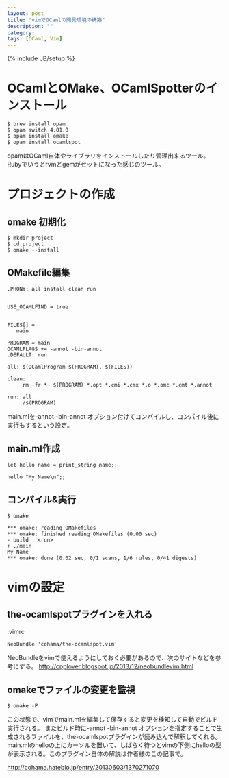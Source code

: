 ```yaml
---
layout: post
title: "vimでOCamlの開発環境の構築"
description: ""
category: 
tags: [OCaml, Vim]
---
```

{% include JB/setup %}

# OCamlとOMake、OCamlSpotterのインストール
    $ brew install opam
    $ opam switch 4.01.0
    $ opam install omake
    $ opam install ocamlspot

opamはOCaml自体やライブラリをインストールしたり管理出来るツール。Rubyでいうとrvmとgemがセットになった感じのツール。

# プロジェクトの作成
## omake 初期化
    $ mkdir project
    $ cd project
    $ omake --install

## OMakefile編集
```
.PHONY: all install clean run


USE_OCAMLFIND = true


FILES[] =
   main

PROGRAM = main
OCAMLFLAGS += -annot -bin-annot
.DEFAULT: run

all: $(OCamlProgram $(PROGRAM), $(FILES))

clean:
     rm -fr *~ $(PROGRAM) *.opt *.cmi *.cmx *.o *.omc *.cmt *.annot

run: all
    ./$(PROGRAM)
```

main.mlを-annot -bin-annot オプション付けてコンパイルし、コンパイル後に実行もするという設定。

## main.ml作成
```
let hello name = print_string name;;

hello "My Name\n";;
```

## コンパイル&実行
    $ omake
```
*** omake: reading OMakefiles
*** omake: finished reading OMakefiles (0.00 sec)
- build . <run>
+ ./main
My Name
*** omake: done (0.02 sec, 0/1 scans, 1/6 rules, 0/41 digests)
```

# vimの設定
## the-ocamlspotプラグインを入れる
.vimrc
```
NeoBundle 'cohama/the-ocamlspot.vim'
```

NeoBundleをvimで使えるようにしておく必要があるので、次のサイトなどを参考にする。
http://cpplover.blogspot.jp/2013/12/neobundlevim.html

## omakeでファイルの変更を監視
    $ omake -P

この状態で、vimでmain.mlを編集して保存すると変更を検知して自動でビルド実行される。
またビルド時に-annot -bin-annot オプションを指定することで生成されるファイルを、the-ocamlspotプラグインが読み込んで解釈してくれる。
main.mlのhelloの上にカーソルを置いて、しばらく待つとvimの下側にhelloの型が表示される。このプラグイン自体の解説は作者様のこの記事で。

http://cohama.hateblo.jp/entry/20130603/1370271070

